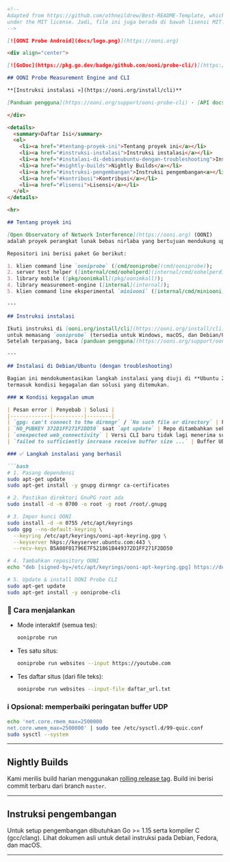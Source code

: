 
````markdown
<!--
Adapted from https://github.com/othneildrew/Best-README-Template, which is
under the MIT license. Jadi, file ini juga berada di bawah lisensi MIT.
-->

[![OONI Probe Android](docs/logo.png)](https://ooni.org)

<div align="center">

[![GoDoc](https://pkg.go.dev/badge/github.com/ooni/probe-cli/)](https://pkg.go.dev/github.com/ooni/probe-cli/v3) [![Coverage Status](https://coveralls.io/repos/github/ooni/probe-cli/badge.svg?branch=master)](https://coveralls.io/github/ooni/probe-cli?branch=master) [![Slack](https://slack.openobservatory.org/badge.svg)](https://slack.openobservatory.org/)

## OONI Probe Measurement Engine and CLI

**[Instruksi instalasi »](https://ooni.org/install/cli)**

[Panduan pengguna](https://ooni.org/support/ooni-probe-cli) · [API docs](https://godoc.org/github.com/ooni/probe-cli) · [Laporkan bug](https://github.com/ooni/probe/issues/new?labels=ooni/probe-cli&assignee=bassosimone) · [Ajukan fitur](https://github.com/ooni/probe/issues/new?labels=ooni/probe-cli&assignee=bassosimone) · [Tutorial](https://github.com/ooni/probe-cli/tree/master/internal/tutorial)

</div>

<details>
  <summary>Daftar Isi</summary>
  <ol>
    <li><a href="#tentang-proyek-ini">Tentang proyek ini</a></li>
    <li><a href="#instruksi-instalasi">Instruksi instalasi</a></li>
    <li><a href="#instalasi-di-debianubuntu-dengan-troubleshooting">Instalasi di Debian/Ubuntu (dengan troubleshooting)</a></li>
    <li><a href="#nightly-builds">Nightly Builds</a></li>
    <li><a href="#instruksi-pengembangan">Instruksi pengembangan<a></li>
    <li><a href="#kontribusi">Kontribusi</a></li>
    <li><a href="#lisensi">Lisensi</a></li>
  </ol>
</details>

<hr>

## Tentang proyek ini

[Open Observatory of Network Interference](https://ooni.org) (OONI)  
adalah proyek perangkat lunak bebas nirlaba yang bertujuan mendukung upaya desentralisasi dalam mendokumentasikan sensor internet di seluruh dunia.

Repositori ini berisi paket Go berikut:

1. klien command line `ooniprobe` ([cmd/ooniprobe](cmd/ooniprobe));  
2. server test helper ([internal/cmd/oohelperd](internal/cmd/oohelperd));  
3. library mobile ([pkg/oonimkall](pkg/oonimkall));  
4. library measurement-engine ([internal](internal));  
5. klien command line eksperimental `miniooni` ([internal/cmd/miniooni](internal/cmd/miniooni)).

---

## Instruksi instalasi

Ikuti instruksi di [ooni.org/install/cli](https://ooni.org/install/cli)  
untuk memasang `ooniprobe` (tersedia untuk Windows, macOS, dan Debian/Ubuntu).  
Setelah terpasang, baca [panduan pengguna](https://ooni.org/support/ooni-probe-cli).

---

## Instalasi di Debian/Ubuntu (dengan troubleshooting)

Bagian ini mendokumentasikan langkah instalasi yang diuji di **Ubuntu 24.04 (Noble)**,  
termasuk kondisi kegagalan dan solusi yang ditemukan.

### ❌ Kondisi kegagalan umum

| Pesan error | Penyebab | Solusi |
|-------------|----------|--------|
| `gpg: can't connect to the dirmngr` / `No such file or directory` | Paket `dirmngr` belum terpasang dan `/root/.gnupg` belum ada | Pasang `gnupg dirmngr`, buat direktori `/root/.gnupg` dengan izin benar |
| `NO_PUBKEY 372D1FF271F2DD50` saat `apt update` | Repo ditambahkan sebelum kunci OONI diimpor | Impor kunci GPG OONI terlebih dahulu, lalu tambah repo |
| `unexpected web_connectivity` | Versi CLI baru tidak lagi menerima subcommand `web_connectivity` | Gunakan `ooniprobe run websites --input URL` |
| `failed to sufficiently increase receive buffer size ...` | Buffer UDP kernel terlalu kecil (hanya peringatan) | Opsional: naikkan dengan sysctl |

### ✅ Langkah instalasi yang berhasil

```bash
# 1. Pasang dependensi
sudo apt-get update
sudo apt-get install -y gnupg dirmngr ca-certificates

# 2. Pastikan direktori GnuPG root ada
sudo install -d -m 0700 -o root -g root /root/.gnupg

# 3. Impor kunci OONI
sudo install -d -m 0755 /etc/apt/keyrings
sudo gpg --no-default-keyring \
  --keyring /etc/apt/keyrings/ooni-apt-keyring.gpg \
  --keyserver hkps://keyserver.ubuntu.com:443 \
  --recv-keys B5A08F01796E7F521861B449372D1FF271F2DD50

# 4. Tambahkan repository OONI
echo "deb [signed-by=/etc/apt/keyrings/ooni-apt-keyring.gpg] https://deb.ooni.org/ unstable main" | sudo tee /etc/apt/sources.list.d/ooniprobe.list

# 5. Update & install OONI Probe CLI
sudo apt-get update
sudo apt-get install -y ooniprobe-cli
````

### 🚀 Cara menjalankan

* Mode interaktif (semua tes):

  ```bash
  ooniprobe run
  ```

* Tes satu situs:

  ```bash
  ooniprobe run websites --input https://youtube.com
  ```

* Tes daftar situs (dari file teks):

  ```bash
  ooniprobe run websites --input-file daftar_url.txt
  ```

### ℹ️ Opsional: memperbaiki peringatan buffer UDP

```bash
echo 'net.core.rmem_max=2500000
net.core.wmem_max=2500000' | sudo tee /etc/sysctl.d/99-quic.conf
sudo sysctl --system
```

---

## Nightly Builds

Kami merilis build harian menggunakan [rolling release tag](https://github.com/ooni/probe-cli/releases/tag/rolling).
Build ini berisi commit terbaru dari branch `master`.

---

## Instruksi pengembangan

Untuk setup pengembangan dibutuhkan Go >= 1.15 serta kompiler C (gcc/clang).
Lihat dokumen asli untuk detail instruksi pada Debian, Fedora, dan macOS.

---

